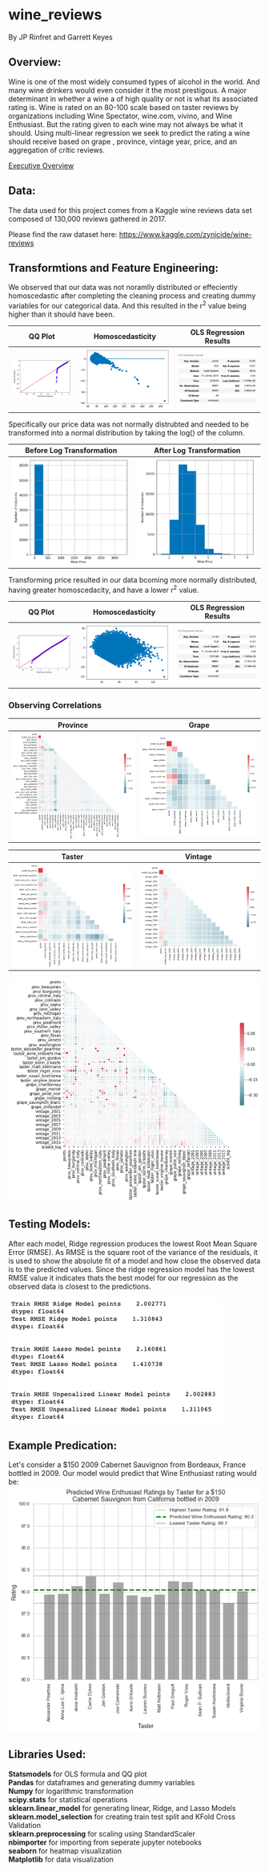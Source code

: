 # wine_reviews
By JP Rinfret and Garrett Keyes

## Overview:
Wine is one of the most widely consumed types of alcohol in the world. And many wine drinkers would even consider it the most prestigous. A major determinant in whether a wine a of high quality or not is what its associated rating is. Wine is rated on an 80-100 scale based on taster reviews by organizations including Wine Spectator, wine.com, vivino, and Wine Enthusiast. But the rating given to each wine may not always be what it should. Using multi-linear regression we seek to predict the rating a wine should receive based on grape , province, vintage year, price, and an aggregation of critic reviews. 

[Executive Overview](https://docs.google.com/presentation/d/16AflvwtjYgCDZ4M5CGoQz2o1lbqeyB5Cm6XoSGZy34k/edit?usp=sharing)

## Data:
The data used for this project comes from a Kaggle wine reviews data set composed of 130,000 reviews gathered in 2017.

Please find the raw dataset here: https://www.kaggle.com/zynicide/wine-reviews

## Transformtions and Feature Engineering:
We observed that our data was not noramlly distributed or effeciently homoscedastic after completing the cleaning process and creating dummy variables for our categorical data. And this resulted in the r<sup>2</sup> value being higher than it should have been.

QQ Plot             |  Homoscedasticity    | OLS Regression Results
:-------------------------:|:-------------------------:|:-------------------------:
![alt test](graphs/pre_log_normality.png)  |  ![alt_text](graphs/pre_log_homoscedasticity.png)   | ![alt test](graphs/pre_log_ols.png)

Specifically our price data was not normally distrubted and needed to be transformed into a normal distribution by taking the log() of the column. 
 
 Before Log Transformation             |  After Log Transformation
:-------------------------:|:-------------------------:
![alt test](graphs/pre_log_price.png)  |  ![alt_text](graphs/post_log_price.png)

Transforming price resulted in our data bcoming more normally distributed, having greater homoscedacity, and have a lower r<sup>2</sup> value. 

QQ Plot             |  Homoscedasticity    | OLS Regression Results
:-------------------------:|:-------------------------:|:-------------------------:
![alt test](graphs/post_log_normality.png)  |  ![alt_text](graphs/post_log_homoscedasticity.png)   | ![alt test](graphs/post_log_ols.png)

### Observing Correlations 
Province             |  Grape   
:-------------------------:|:-------------------------:
![alt test](graphs/provinces_heatmap.png) | ![alt test](graphs/grapes_heatmap.png)

Taster             |  Vintage   
:-------------------------:|:-------------------------:
![alt test](graphs/taster_heatmap.png) | ![alt test](graphs/vintages_heatmap.png)

![alt test](graphs/all_data_heatmap.png)

## Testing Models:
After each model, Ridge regression produces the lowest Root Mean Square Error (RMSE). As RMSE is the square root of the variance of the residuals, it is used to show the absolute fit of a model and how close the observed data is to the predicted values. Since the ridge regression model has the lowest RMSE value it indicates thats the best model for our regression as the observed data is closest to the predictions. 

![alt test](graphs/ridge_lasso_regression.png)

## Example Predication:
Let's consider a $150 2009 Cabernet Sauvignon from Bordeaux, France bottled in 2009. Our model would predict that Wine Enthusiast rating would be:  
![alt test](graphs/example.png)


## Libraries Used:
**Statsmodels** for OLS formula and QQ plot<br /> 
**Pandas** for dataframes and generating dummy variables<br /> 
**Numpy** for logarithmic transformation<br /> 
**scipy.stats** for statistical operations<br /> 
**sklearn.linear_model** for generating linear, Ridge, and Lasso Models<br /> 
**sklearn.model_selection** for creating train test split and KFold Cross Validation<br /> 
**sklearn.preprocessing** for scaling using StandardScaler<br /> 
**nbimporter** for importing from seperate jupyter notebooks<br /> 
**seaborn** for heatmap visualization<br /> 
**Matplotlib** for data visualization<br /> 
